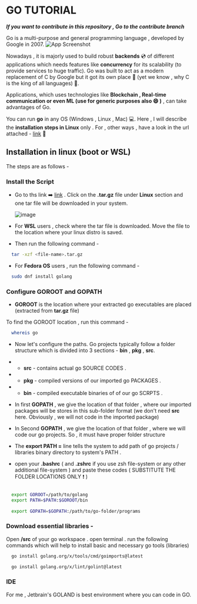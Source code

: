 # GO TUTORIAL

_**If you want to contribute in this repository , Go to the contribute branch**_

Go is a multi-purpose and general programming language , developed by Google in 2007. ![App Screenshot](https://cdn1.iconfinder.com/data/icons/google-s-logo/150/Google_Icons-09-20.png)

Nowadays , it is majorly used to build robust **backends** 💿 of different applications which needs features like **concurrency** for its scalability (to provide services to huge traffic). Go was built to act as a modern replacement of C by Google but it got its own place 🥈 (yet we know , why C is the king of all languages) 👑.

Applications, which uses technologies like **Blockchain , Real-time communication or even ML (use for generic purposes also 😄 )** , can take advantages of Go.

You can run **go** in any OS (Windows , Linux , Mac) 💻. Here , I will describe the **installation steps in Linux** only . For , other ways , have a look in the url attached - [link](https://go.dev/doc/install) 👀

## Installation in linux (boot or WSL)
The steps are as follows -

### Install the Script
- Go to ths link ➡️ [link](https://go.dev/dl/) . Click on the **.tar.gz** file under **Linux** section and one tar file will be downloaded in your system.

  ![image](https://github.com/user-attachments/assets/254fb2f1-5220-4f99-8f04-0b81694f0916)

- For **WSL** users , check where the tar file is downloaded. Move the file to the location where your linux distro is saved.
- Then run the following command -
```bash
  tar -xzf <file-name>.tar.gz
```
- For **Fedora OS** users , run the following command -
```bash
  sudo dnf install golang
```

### Configure GOROOT and GOPATH

- **GOROOT** is the location where your extracted go executables are placed (extracted from **tar.gz** file)

To find the GOROOT location , run this command -
```bash
  whereis go
```
- Now let's configure the paths. Go projects typically follow a folder structure which is divided into 3 sections - **bin** , **pkg** , **src**.

- - **src** - contains actual go SOURCE CODES .

- - **pkg** - compiled versions of our imported go PACKAGES .

- - **bin** - compiled executable binaries of of our go SCRPTS .

- In first **GOPATH** , we give the location of that folder , where our imported packages will be stores in this sub-folder format (we don't need **src** here. Obviously ,
  we will not code in the imported package)

- In Second **GOPATH** , we give the location of that folder , where we will code our go projects. So , it must have proper folder structure

- The **export PATH =** line tells the system to add path of go projects / libraries binary directory to system's PATH .

- open your **.bashrc** ( and **.zshrc** if you use zsh file-system or any other additional file-system ) and paste these codes ( SUBSTITUTE THE FOLDER LOCATIONS ONLY ❗ )

```bash

  export GOROOT=/path/to/golang
  export PATH=$PATH:$GOROOT/bin
  
  export GOPATH=$GOPATH:/path/to/go-folder/programs

```

### Download essential libraries -

Open **/src** of your go workspace . open terminal . run the following commands which will help to install basic and necessary go tools (libraries)

```bash
  go install golang.org/x/tools/cmd/goimports@latest

  go install golang.org/x/lint/golint@latest

```

### IDE
For me , Jetbrain's GOLAND is best environment where you can code in GO.


